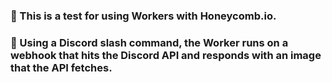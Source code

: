 ### 🧪 This is a test for using Workers with Honeycomb.io.
### 👀 Using a Discord slash command, the Worker runs on a webhook that hits the Discord API and responds with an image that the API fetches.
